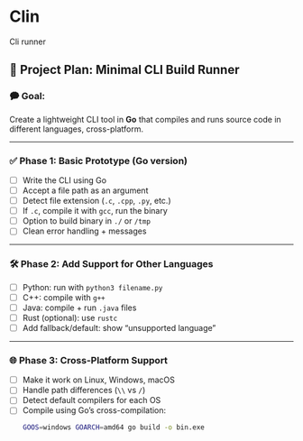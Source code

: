# Clin
 Cli runner


## 🧪 Project Plan: Minimal CLI Build Runner

### 🗭 Goal:
Create a lightweight CLI tool in **Go** that compiles and runs source code in different languages, cross-platform.

---

### ✅ Phase 1: **Basic Prototype (Go version)**  
- [ ] Write the CLI using Go  
- [ ] Accept a file path as an argument  
- [ ] Detect file extension (`.c`, `.cpp`, `.py`, etc.)  
- [ ] If `.c`, compile it with `gcc`, run the binary  
- [ ] Option to build binary in `./` or `/tmp`  
- [ ] Clean error handling + messages

---

### 🛠️ Phase 2: **Add Support for Other Languages**
- [ ] Python: run with `python3 filename.py`
- [ ] C++: compile with `g++`
- [ ] Java: compile + run `.java` files
- [ ] Rust (optional): use `rustc`
- [ ] Add fallback/default: show “unsupported language”

---

### 🌐 Phase 3: **Cross-Platform Support**
- [ ] Make it work on Linux, Windows, macOS  
- [ ] Handle path differences (`\\` vs `/`)  
- [ ] Detect default compilers for each OS  
- [ ] Compile using Go’s cross-compilation:
  ```bash
  GOOS=windows GOARCH=amd64 go build -o bin.exe


